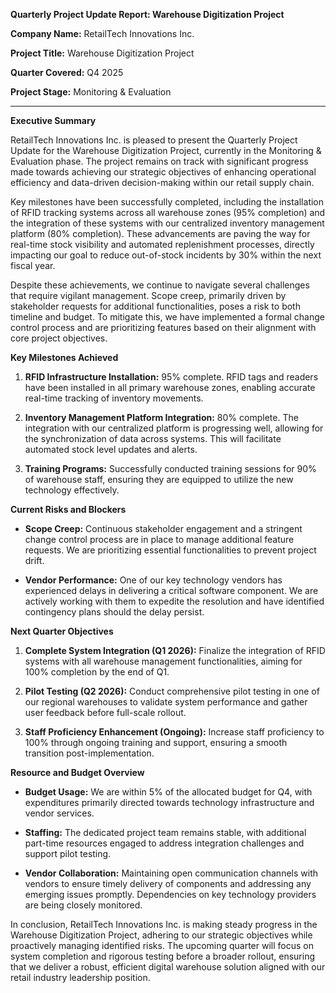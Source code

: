 **Quarterly Project Update Report: Warehouse Digitization Project**

**Company Name:** RetailTech Innovations Inc.

**Project Title:** Warehouse Digitization Project

**Quarter Covered:** Q4 2025

**Project Stage:** Monitoring & Evaluation

---

**Executive Summary**

RetailTech Innovations Inc. is pleased to present the Quarterly Project Update for the Warehouse Digitization Project, currently in the Monitoring & Evaluation phase. The project remains on track with significant progress made towards achieving our strategic objectives of enhancing operational efficiency and data-driven decision-making within our retail supply chain.

Key milestones have been successfully completed, including the installation of RFID tracking systems across all warehouse zones (95% completion) and the integration of these systems with our centralized inventory management platform (80% completion). These advancements are paving the way for real-time stock visibility and automated replenishment processes, directly impacting our goal to reduce out-of-stock incidents by 30% within the next fiscal year.

Despite these achievements, we continue to navigate several challenges that require vigilant management. Scope creep, primarily driven by stakeholder requests for additional functionalities, poses a risk to both timeline and budget. To mitigate this, we have implemented a formal change control process and are prioritizing features based on their alignment with core project objectives.

**Key Milestones Achieved**

1. **RFID Infrastructure Installation:** 95% complete. RFID tags and readers have been installed in all primary warehouse zones, enabling accurate real-time tracking of inventory movements.
   
2. **Inventory Management Platform Integration:** 80% complete. The integration with our centralized platform is progressing well, allowing for the synchronization of data across systems. This will facilitate automated stock level updates and alerts.

3. **Training Programs:** Successfully conducted training sessions for 90% of warehouse staff, ensuring they are equipped to utilize the new technology effectively.

**Current Risks and Blockers**

- **Scope Creep:** Continuous stakeholder engagement and a stringent change control process are in place to manage additional feature requests. We are prioritizing essential functionalities to prevent project drift.
  
- **Vendor Performance:** One of our key technology vendors has experienced delays in delivering a critical software component. We are actively working with them to expedite the resolution and have identified contingency plans should the delay persist.

**Next Quarter Objectives**

1. **Complete System Integration (Q1 2026):** Finalize the integration of RFID systems with all warehouse management functionalities, aiming for 100% completion by the end of Q1.
   
2. **Pilot Testing (Q2 2026):** Conduct comprehensive pilot testing in one of our regional warehouses to validate system performance and gather user feedback before full-scale rollout.

3. **Staff Proficiency Enhancement (Ongoing):** Increase staff proficiency to 100% through ongoing training and support, ensuring a smooth transition post-implementation.

**Resource and Budget Overview**

- **Budget Usage:** We are within 5% of the allocated budget for Q4, with expenditures primarily directed towards technology infrastructure and vendor services.

- **Staffing:** The dedicated project team remains stable, with additional part-time resources engaged to address integration challenges and support pilot testing.

- **Vendor Collaboration:** Maintaining open communication channels with vendors to ensure timely delivery of components and addressing any emerging issues promptly. Dependencies on key technology providers are being closely monitored.

In conclusion, RetailTech Innovations Inc. is making steady progress in the Warehouse Digitization Project, adhering to our strategic objectives while proactively managing identified risks. The upcoming quarter will focus on system completion and rigorous testing before a broader rollout, ensuring that we deliver a robust, efficient digital warehouse solution aligned with our retail industry leadership position.